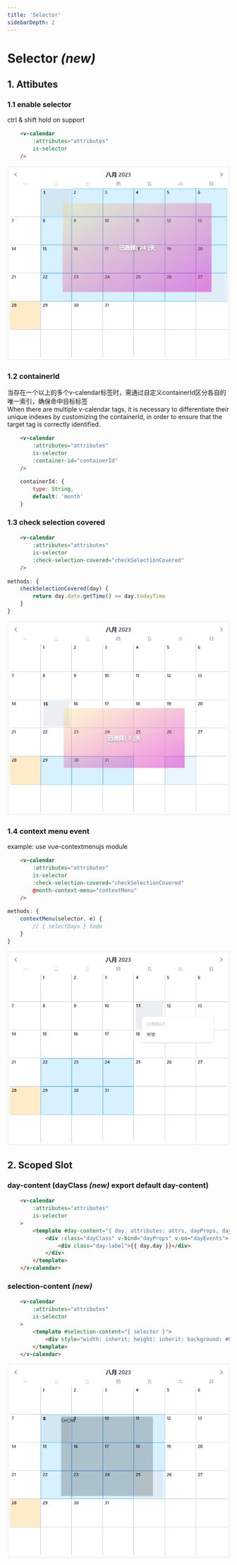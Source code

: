 ```yaml
---
title: 'Selector'
sidebarDepth: 2
---
```

# Selector <i>**(new)**</i>

## 1. Attibutes
### 1.1 enable selector
ctrl & shift hold on support

```html
    <v-calendar
        :attributes="attributes"
        is-selector
    />
```
<guide-selector-index />

![](./docs/images/1.png)

### 1.2 containerId

当存在一个以上的多个v-calendar标签时，需通过自定义containerId区分各自的唯一索引，确保命中目标标签 <br />
When there are multiple v-calendar tags, it is necessary to differentiate their unique indexes by customizing the containerId, in order to ensure that the target tag is correctly identified. 

```html
    <v-calendar
        :attributes="attributes"
        is-selector
        :container-id="containerId"
    />
```
```js
    containerId: {
        type: String,
        default: 'month'
    }
```
<guide-selector-index container-id="month1" />

### 1.3 check selection covered
```html
    <v-calendar
        :attributes="attributes"
        is-selector
        :check-selection-covered="checkSelectionCovered"
    />
```
```js 
methods: {
    checkSelectionCovered(day) {
        return day.date.getTime() >= day.todayTime
    }
}
```
<guide-selector-index container-id="month2" check />

![](./docs/images/2.png)

### 1.4 context menu event
example: use vue-contextmenujs module

```html
    <v-calendar
        :attributes="attributes"
        is-selector
        :check-selection-covered="checkSelectionCovered"
        @month-context-menu="contextMenu"
    />
```
```js 
methods: {
    contextMenu(selector, e) {
        // { selectDays } todo
    }
}
```

<guide-selector-index container-id="month3" menu />

![](./docs/images/3.png)

## 2. Scoped Slot
### day-content (dayClass <i>**(new)**</i> export default day-content)


```html
    <v-calendar
        :attributes="attributes"
        is-selector
    >
        <template #day-content="{ day, attributes: attrs, dayProps, dayEvents, dayClass }">
            <div :class="dayClass" v-bind="dayProps" v-on="dayEvents">
                <div class="day-label">{{ day.day }}</div>
            </div>
        </template>
    </v-calendar>
```
<guide-selector-index slot-day container-id="month4" />

### selection-content <i>**(new)**</i>


```html
    <v-calendar
        :attributes="attributes"
        is-selector
    >
        <template #selection-content="{ selector }">
            <div style="width: inherit; height: inherit; background: #0003">SHOW</div>
        </template>
    </v-calendar>
```
<guide-selector-index slot-selection  container-id="month5" />

![](./docs/images/4.png)